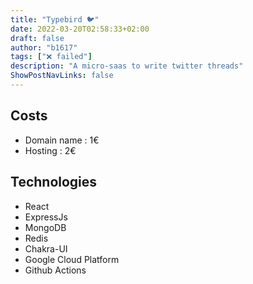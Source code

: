 ```yaml
---
title: "Typebird 🐦"
date: 2022-03-20T02:58:33+02:00
draft: false
author: "b1617"
tags: ["❌ failed"]
description: "A micro-saas to write twitter threads"
ShowPostNavLinks: false
---
```


## Costs

- Domain name : 1€
- Hosting : 2€

## Technologies

- React
- ExpressJs
- MongoDB
- Redis
- Chakra-UI
- Google Cloud Platform
- Github Actions
